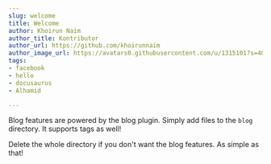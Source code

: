 ```yaml
---
slug: welcome
title: Welcome
author: Khoirun Naim
author_title: Kontributor
author_url: https://github.com/khoirunnaim
author_image_url: https://avatars0.githubusercontent.com/u/1315101?s=400&v=4
tags:
- facebook
- hello
- docusaurus
- Alhamid

---
```

Blog features are powered by the blog plugin. Simply add files to the `blog` directory. It supports tags as well!

Delete the whole directory if you don't want the blog features. As simple as that!